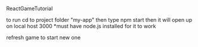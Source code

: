 ReactGameTutorial

to run cd to project folder "my-app" then type npm start
then it will open up on local host 3000
*must have node.js installed for it to work

refresh game to start new one

